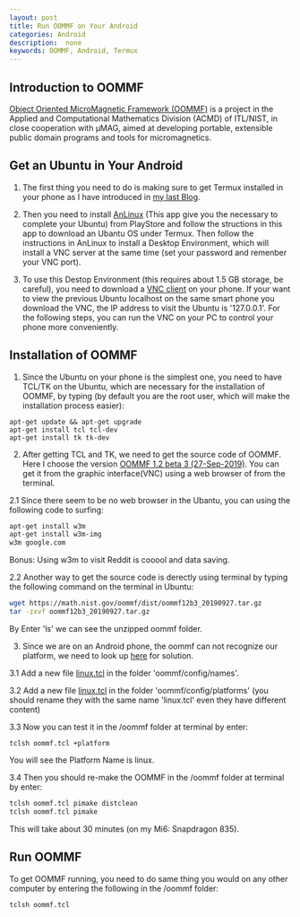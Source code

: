 ```yaml
---
layout: post
title: Run OOMMF on Your Android
categories: Android
description:  none
keywords: OOMMF, Android, Termux
---
```

## Introduction to OOMMF

[Object Oriented MicroMagnetic Framework (OOMMF)](https://math.nist.gov/oommf/) is a project in the Applied and Computational Mathematics Division (ACMD) of ITL/NIST, in close cooperation with µMAG, aimed at developing portable, extensible public domain programs and tools for micromagnetics. 

## Get an Ubuntu in Your Android

1. The first thing you need to do is making sure to get Termux installed in your phone as I have introduced in [my last Blog](https://yuanzhi-zhu.github.io/2019/12/09/Play-Jupyter-on-Your-Android/). 

2. Then you need to install [AnLinux](https://github.com/EXALAB/AnLinux-App) (This app give you the necessary to complete your Ubuntu) from PlayStore and follow the structions in this app to download an Ubantu OS under Termux. Then follow the instructions in AnLinux to install a Desktop Environment, which will install a VNC server at the same time (set your password and remenber your VNC port).

3. To use this Destop Environment (this requires about 1.5 GB storage, be careful), you need to download a [VNC client](https://www.realvnc.com/en/connect/download/viewer/) on your phone. If your want to view the previous Ubuntu localhost on the same smart phone you download the VNC, the IP address to visit the Ubuntu is '127.0.0.1'. For the following steps, you can run the VNC on your PC to control your phone more conveniently.

## Installation of OOMMF

1. Since the Ubuntu on your phone is the simplest one, you need to have TCL/TK on the Ubuntu, which are necessary for the installation of OOMMF, by typing (by default you are the root user, which will make the installation process easier):

```
apt-get update && apt-get upgrade
apt-get install tcl tcl-dev
apt-get install tk tk-dev
```

2. After getting TCL and TK, we need to get the source code of OOMMF. Here I choose the version [OOMMF 1.2 beta 3 (27-Sep-2019)](https://math.nist.gov/oommf/software-12.html). You can get it from the graphic interface(VNC) using a web browser of from the terminal.

2.1 Since there seem to be no web browser in the Ubantu, you can using the following code to surfing:

```bash
apt-get install w3m
apt-get install w3m-img
w3m google.com
```

Bonus: Using w3m to visit Reddit is cooool and data saving.

2.2 Another way to get the source code is derectly using terminal by typing the following command on the terminal in Ubuntu:

```bash
wget https://math.nist.gov/oommf/dist/oommf12b3_20190927.tar.gz
tar -zxvf oommf12b3_20190927.tar.gz
```

By Enter 'ls' we can see the unzipped oommf folder.

3. Since we are on an Android phone, the oommf can not recognize our platform, we need to look up [here](https://math.nist.gov/oommf/doc/userguide12b3/userguide/Advanced_Installation.html#sec:platformNames) for solution.

3.1 Add a new file [linux.tcl](/documents/blog/OOMMF/linux001.tcl) in the folder 'oommf/config/names'.

3.2 Add a new file [linux.tcl](/documents/blog/OOMMF/linux002.tcl) in the folder 'oommf/config/platforms' (you should rename they with the same name 'linux.tcl' even they have different content)

3.3 Now you can test it in the /oommf folder at terminal by enter:

```
tclsh oommf.tcl +platform
```

You will see the Platform Name is linux.

3.4 Then you should re-make the OOMMF in the /oommf folder at terminal by enter:

```bash
tclsh oommf.tcl pimake distclean
tclsh oommf.tcl pimake
```

This will take about 30 minutes (on my Mi6: Snapdragon 835).

## Run OOMMF

To get OOMMF running, you need to do same thing you would on any other computer by entering the following in the /oommf folder:

```bash
tclsh oommf.tcl
```
